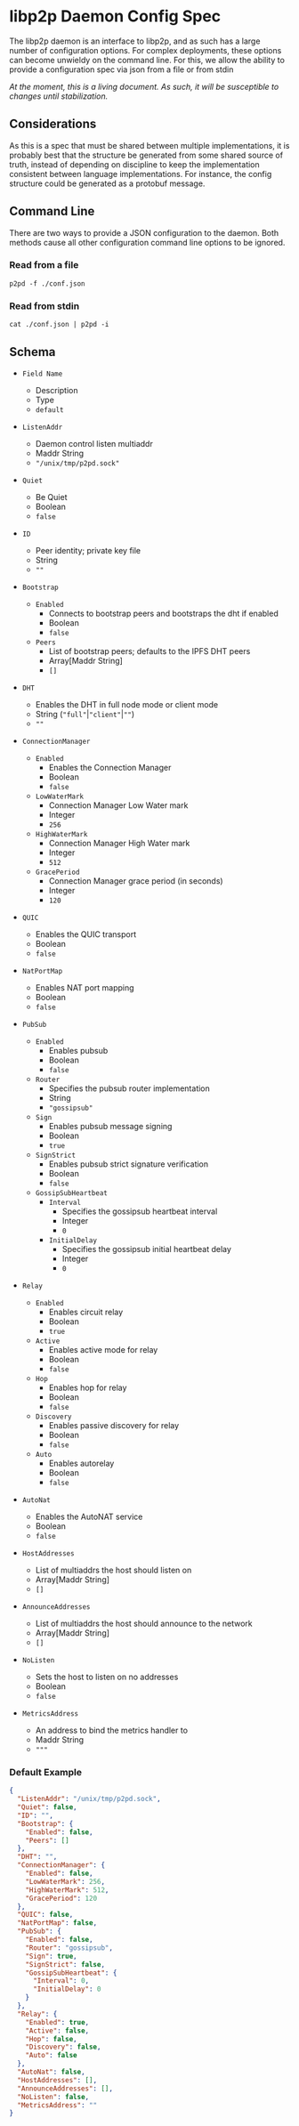# libp2p Daemon Config Spec

The libp2p daemon is an interface to libp2p, and as such has a large number of 
configuration options. For complex deployments, these options can become 
unwieldy on the command line. For this, we allow the ability to provide a
configuration spec via json from a file or from stdin

_At the moment, this is a living document. As such, it will be susceptible to
changes until stabilization._

## Considerations

As this is a spec that must be shared between multiple implementations, it is 
probably best that the structure be generated from some shared source of truth,
instead of depending on discipline to keep the implementation consistent 
between language implementations. For instance, the config structure could be 
generated as a protobuf message.

## Command Line

There are two ways to provide a JSON configuration to the daemon. Both methods 
cause all other configuration command line options to be ignored.

### Read from a file
`p2pd -f ./conf.json`

### Read from stdin
`cat ./conf.json | p2pd -i`


## Schema

* `Field Name`
    * Description
    * Type
    * `default`

* `ListenAddr`
    * Daemon control listen multiaddr
    * Maddr String
    * `"/unix/tmp/p2pd.sock"`
* `Quiet`
    * Be Quiet
    * Boolean
    * `false`
* `ID`
    * Peer identity; private key file
    * String
    * `""`
* `Bootstrap`
    * `Enabled`
        * Connects to bootstrap peers and bootstraps the dht if enabled
        * Boolean
        * `false`
    * `Peers`
        * List of bootstrap peers; defaults to the IPFS DHT peers
        * Array[Maddr String]
        * `[]`
* `DHT`
    * Enables the DHT in full node mode or client mode
    * String (`"full"`|`"client"`|`""`)
    * `""`
* `ConnectionManager`
    * `Enabled`
        * Enables the Connection Manager
        * Boolean
        * `false`
    * `LowWaterMark`
        * Connection Manager Low Water mark
        * Integer
        * `256`
    * `HighWaterMark`
        * Connection Manager High Water mark
        * Integer
        * `512`
    * `GracePeriod`
        * Connection Manager grace period (in seconds)
        * Integer
        * `120`
* `QUIC` 
    * Enables the QUIC transport
    * Boolean
    * `false`
* `NatPortMap`
    * Enables NAT port mapping
    * Boolean
    * `false`
* `PubSub`
    * `Enabled`
        * Enables pubsub
        * Boolean
        * `false`
    * `Router`
        * Specifies the pubsub router implementation
        * String
        * `"gossipsub"`
    * `Sign`
        * Enables pubsub message signing
        * Boolean
        * `true`
    * `SignStrict`
        * Enables pubsub strict signature verification
        * Boolean
        * `false`
    * `GossipSubHeartbeat`
        * `Interval`
            * Specifies the gossipsub heartbeat interval
            * Integer
            * `0`
        * `InitialDelay`
            * Specifies the gossipsub initial heartbeat delay
            * Integer
            * `0`
* `Relay`
    * `Enabled`
        * Enables circuit relay
        * Boolean
        * `true`
    * `Active`
        * Enables active mode for relay
        * Boolean
        * `false`
    * `Hop`
        * Enables hop for relay
        * Boolean
        * `false`
    * `Discovery`
        * Enables passive discovery for relay
        * Boolean
        * `false`
    * `Auto`
        * Enables autorelay
        * Boolean
        * `false`
* `AutoNat`
    * Enables the AutoNAT service
    * Boolean
    * `false`
* `HostAddresses`
    * List of multiaddrs the host should listen on
    * Array[Maddr String]
    * `[]`
* `AnnounceAddresses`
    * List of multiaddrs the host should announce to the network
    * Array[Maddr String]
    * `[]`
* `NoListen`
    * Sets the host to listen on no addresses
    * Boolean
    * `false`
* `MetricsAddress`
    * An address to bind the metrics handler to
    * Maddr String
    * `"""`
    
### Default Example

```json
{
  "ListenAddr": "/unix/tmp/p2pd.sock",
  "Quiet": false,
  "ID": "",
  "Bootstrap": {
    "Enabled": false,
    "Peers": []
  },
  "DHT": "",
  "ConnectionManager": {
    "Enabled": false,
    "LowWaterMark": 256,
    "HighWaterMark": 512,
    "GracePeriod": 120
  },
  "QUIC": false,
  "NatPortMap": false,
  "PubSub": {
    "Enabled": false,
    "Router": "gossipsub",
    "Sign": true,
    "SignStrict": false,
    "GossipSubHeartbeat": {
      "Interval": 0,
      "InitialDelay": 0
    }
  },
  "Relay": {
    "Enabled": true,
    "Active": false,
    "Hop": false,
    "Discovery": false,
    "Auto": false
  },
  "AutoNat": false,
  "HostAddresses": [],
  "AnnounceAddresses": [],
  "NoListen": false,
  "MetricsAddress": ""
}
```
